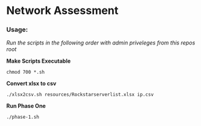# Network Assessment 

### Usage: 
*Run the scripts in the following order with admin priveleges from this repos root*

**Make Scripts Executable**
```
chmod 700 *.sh 
```

**Convert xlsx to csv**
```
./xlsx2csv.sh resources/Rockstarserverlist.xlsx ip.csv
```

**Run Phase One**
```
./phase-1.sh

```


```


```